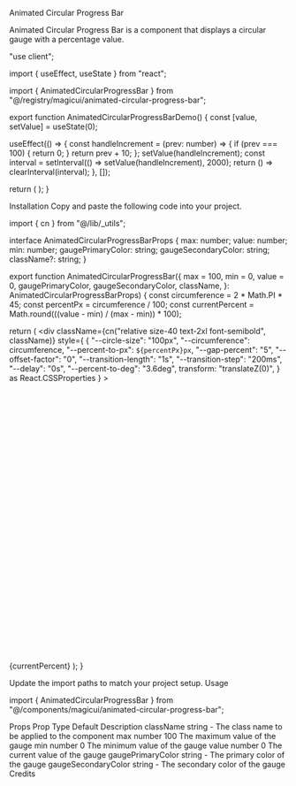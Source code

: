 Animated Circular Progress Bar

Animated Circular Progress Bar is a component that displays a circular gauge with a percentage value.

"use client";
 
import { useEffect, useState } from "react";
 
import { AnimatedCircularProgressBar } from "@/registry/magicui/animated-circular-progress-bar";
 
export function AnimatedCircularProgressBarDemo() {
  const [value, setValue] = useState(0);
 
  useEffect(() => {
    const handleIncrement = (prev: number) => {
      if (prev === 100) {
        return 0;
      }
      return prev + 10;
    };
    setValue(handleIncrement);
    const interval = setInterval(() => setValue(handleIncrement), 2000);
    return () => clearInterval(interval);
  }, []);
 
  return (
    <AnimatedCircularProgressBar
      max={100}
      min={0}
      value={value}
      gaugePrimaryColor="rgb(79 70 229)"
      gaugeSecondaryColor="rgba(0, 0, 0, 0.1)"
    />
  );
}

Installation
Copy and paste the following code into your project.

import { cn } from "@/lib/_utils";

 
interface AnimatedCircularProgressBarProps {
  max: number;
  value: number;
  min: number;
  gaugePrimaryColor: string;
  gaugeSecondaryColor: string;
  className?: string;
}
 
export function AnimatedCircularProgressBar({
  max = 100,
  min = 0,
  value = 0,
  gaugePrimaryColor,
  gaugeSecondaryColor,
  className,
}: AnimatedCircularProgressBarProps) {
  const circumference = 2 * Math.PI * 45;
  const percentPx = circumference / 100;
  const currentPercent = Math.round(((value - min) / (max - min)) * 100);
 
  return (
    <div
      className={cn("relative size-40 text-2xl font-semibold", className)}
      style={
        {
          "--circle-size": "100px",
          "--circumference": circumference,
          "--percent-to-px": `${percentPx}px`,
          "--gap-percent": "5",
          "--offset-factor": "0",
          "--transition-length": "1s",
          "--transition-step": "200ms",
          "--delay": "0s",
          "--percent-to-deg": "3.6deg",
          transform: "translateZ(0)",
        } as React.CSSProperties
      }
    >
      <svg
        fill="none"
        className="size-full"
        strokeWidth="2"
        viewBox="0 0 100 100"
      >
        {currentPercent <= 90 && currentPercent >= 0 && (
          <circle
            cx="50"
            cy="50"
            r="45"
            strokeWidth="10"
            strokeDashoffset="0"
            strokeLinecap="round"
            strokeLinejoin="round"
            className=" opacity-100"
            style={
              {
                stroke: gaugeSecondaryColor,
                "--stroke-percent": 90 - currentPercent,
                "--offset-factor-secondary": "calc(1 - var(--offset-factor))",
                strokeDasharray:
                  "calc(var(--stroke-percent) * var(--percent-to-px)) var(--circumference)",
                transform:
                  "rotate(calc(1turn - 90deg - (var(--gap-percent) * var(--percent-to-deg) * var(--offset-factor-secondary)))) scaleY(-1)",
                transition: "all var(--transition-length) ease var(--delay)",
                transformOrigin:
                  "calc(var(--circle-size) / 2) calc(var(--circle-size) / 2)",
              } as React.CSSProperties
            }
          />
        )}
        <circle
          cx="50"
          cy="50"
          r="45"
          strokeWidth="10"
          strokeDashoffset="0"
          strokeLinecap="round"
          strokeLinejoin="round"
          className="opacity-100"
          style={
            {
              stroke: gaugePrimaryColor,
              "--stroke-percent": currentPercent,
              strokeDasharray:
                "calc(var(--stroke-percent) * var(--percent-to-px)) var(--circumference)",
              transition:
                "var(--transition-length) ease var(--delay),stroke var(--transition-length) ease var(--delay)",
              transitionProperty: "stroke-dasharray,transform",
              transform:
                "rotate(calc(-90deg + var(--gap-percent) * var(--offset-factor) * var(--percent-to-deg)))",
              transformOrigin:
                "calc(var(--circle-size) / 2) calc(var(--circle-size) / 2)",
            } as React.CSSProperties
          }
        />
      </svg>
      <span
        data-current-value={currentPercent}
        className="duration-[var(--transition-length)] delay-[var(--delay)] absolute inset-0 m-auto size-fit ease-linear animate-in fade-in"
      >
        {currentPercent}
      </span>
    </div>
  );
}

Update the import paths to match your project setup.
Usage

import { AnimatedCircularProgressBar } from "@/components/magicui/animated-circular-progress-bar";

<AnimatedCircularProgressBar />

Props
Prop	Type	Default	Description
className	string	-	The class name to be applied to the component
max	number	100	The maximum value of the gauge
min	number	0	The minimum value of the gauge
value	number	0	The current value of the gauge
gaugePrimaryColor	string	-	The primary color of the gauge
gaugeSecondaryColor	string	-	The secondary color of the gauge
Credits